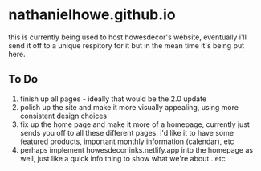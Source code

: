 # nathanielhowe.github.io

this is currently being used to host howesdecor's website, eventually i'll send it off to a unique respitory for it but in the mean time it's being put here.

## To Do
1. finish up all pages - ideally that would be the 2.0 update
2. polish up the site and make it more visually appealing, using more consistent design choices
3. fix up the home page and make it more of a homepage, currently just sends you off to all these different pages. i'd like it to have some featured products, important monthly information (calendar), etc
4. perhaps implement howesdecorlinks.netlify.app into the homepage as well, just like a quick info thing to show what we're about...etc
